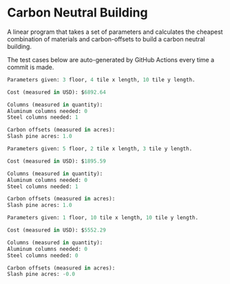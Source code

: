 # Carbon Neutral Building
A linear program that takes a set of parameters and calculates the cheapest combination of materials and carbon-offsets to build a carbon neutral building.

The test cases below are auto-generated by GitHub Actions every time a commit is made.
<!-- TEST CASE 1 -->
```python
Parameters given: 3 floor, 4 tile x length, 10 tile y length.

Cost (measured in USD): $6892.64

Columns (measured in quantity):
Aluminum columns needed: 0
Steel columns needed: 1

Carbon offsets (measured in acres):
Slash pine acres: 1.0
```
<!-- END TEST CASE -->

<!-- TEST CASE 2 -->
```python
Parameters given: 5 floor, 2 tile x length, 3 tile y length.

Cost (measured in USD): $1895.59

Columns (measured in quantity):
Aluminum columns needed: 0
Steel columns needed: 1

Carbon offsets (measured in acres):
Slash pine acres: 1.0
```
<!-- END TEST CASE -->

<!-- TEST CASE 3 -->
```python
Parameters given: 1 floor, 10 tile x length, 10 tile y length.

Cost (measured in USD): $5552.29

Columns (measured in quantity):
Aluminum columns needed: 0
Steel columns needed: 0

Carbon offsets (measured in acres):
Slash pine acres: -0.0
```
<!-- END TEST CASE -->